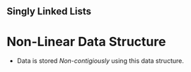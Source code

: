 ## Singly Linked Lists

# Non-Linear Data Structure

- Data is stored *_Non-contigiously_* using this data structure.
